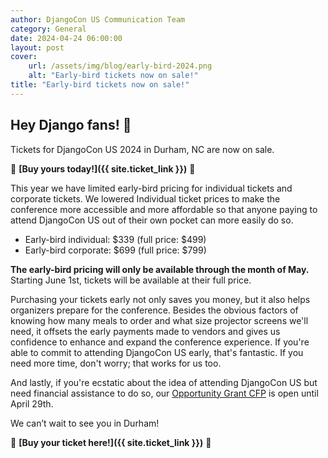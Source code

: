 ```yaml
---
author: DjangoCon US Communication Team
category: General
date: 2024-04-24 06:00:00
layout: post
cover:
    url: /assets/img/blog/early-bird-2024.png
    alt: "Early-bird tickets now on sale!"
title: "Early-bird tickets now on sale!"
---
```


## Hey Django fans! 👋

Tickets for DjangoCon US 2024 in Durham, NC are now on sale.

🐂 **[Buy yours today!]({{ site.ticket_link }})** 🐂

This year we have limited early-bird pricing for individual tickets and corporate tickets. We lowered Individual ticket prices to make the conference more accessible and more affordable so that anyone paying to attend DjangoCon US out of their own pocket can more easily do so.

- Early-bird individual: $339 (full price: $499)
- Early-bird corporate: $699 (full price: $799)

**The early-bird pricing will only be available through the month of May.** Starting June 1st, tickets will be available at their full price.

Purchasing your tickets early not only saves you money, but it also helps organizers prepare for the conference. Besides the obvious factors of knowing how many meals to order and what size projector screens we'll need, it offsets the early payments made to vendors and gives us confidence to enhance and expand the conference experience. If you're able to commit to attending DjangoCon US early, that's fantastic. If you need more time, don't worry; that works for us too.

And lastly, if you're ecstatic about the idea of attending DjangoCon US but need financial assistance to do so, our [Opportunity Grant CFP](/opportunity-grants/) is open until April 29th.

We can’t wait to see you in Durham!

🐂 **[Buy your ticket here!]({{ site.ticket_link }})** 🐂
